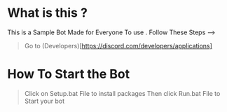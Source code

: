 # What is this ?
This is a Sample Bot Made for Everyone To use .
Follow These Steps -->
> Go to (Developers)[https://discord.com/developers/applications]
# How To Start the Bot
> Click on Setup.bat File to install packages
> Then click Run.bat File to Start your bot
